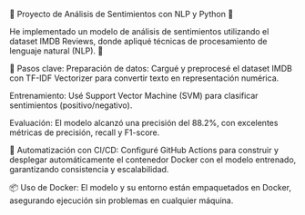 🚀 Proyecto de Análisis de Sentimientos con NLP y Python 🐍

He implementado un modelo de análisis de sentimientos utilizando el dataset IMDB Reviews, donde apliqué técnicas de procesamiento de lenguaje natural (NLP). 🧠

🔧 Pasos clave:
Preparación de datos: Cargué y preprocesé el dataset IMDB con TF-IDF Vectorizer para convertir texto en representación numérica.

Entrenamiento: Usé Support Vector Machine (SVM) para clasificar sentimientos (positivo/negativo).

Evaluación: El modelo alcanzó una precisión del 88.2%, con excelentes métricas de precisión, recall y F1-score.

🔄 Automatización con CI/CD: Configuré GitHub Actions para construir y desplegar automáticamente el contenedor Docker con el modelo entrenado, garantizando consistencia y escalabilidad.

📦 Uso de Docker: El modelo y su entorno están empaquetados en Docker, asegurando ejecución sin problemas en cualquier máquina.
